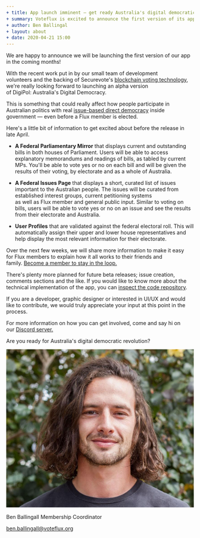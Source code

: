 ```yaml
---
+ title: App launch imminent – get ready Australia's digital democratic revolution
+ summary: Voteflux is excited to announce the first version of its app 'DigiPol: Australia's Digital Democracy' will be launching soon. 
+ author: Ben Ballingal
+ layout: about
+ date: 2020-04-21 15:00
---
```


We are happy to announce we will be launching the first version of our app in the coming months!

With the recent work put in by our small team of development volunteers and the backing of Securevote's [blockchain voting technology](https://secure.vote/), we're really looking forward to launching an alpha version of DigiPol: Australia's Digital Democracy.

This is something that could really affect how people participate in Australian politics with real [issue-based direct democracy](https://voteflux.org/about/vision-and-purpose/) inside government — even before a Flux member is elected.

Here's a little bit of information to get excited about before the release in late April.

*  **A Federal Parliamentary Mirror** that displays current and outstanding bills in both houses of Parliament. Users will be able to access explanatory memorandums and readings of bills, as tabled by current MPs. You'll be able to vote yes or no on each bill and will be given the results of their voting, by electorate and as a whole of Australia.

*   **A Federal Issues Page** that displays a short, curated list of issues important to the Australian people. The issues will be curated from established interest groups, current petitioning systems\
    as well as Flux member and general public input. Similar to voting on bills, users will be able to vote yes or no on an issue and see the results from their electorate and Australia.

*   **User Profiles** that are validated against the federal electoral roll. This will automatically assign their upper and lower house representatives and help display the most relevant information for their electorate.

Over the next few weeks, we will share more information to make it easy for Flux members to explain how it all works to their friends and family. [Become a member to stay in the loop.](https://voteflux.org/signup/?utm_content=nav~)

There's plenty more planned for future beta releases; issue creation, comments sections and the like. If you would like to know more about the technical implementation of the app, you can [inspect the code repository](https://github.com/voteflux/voting_app).

If you are a developer, graphic designer or interested in UI/UX and would like to contribute, we would truly appreciate your input at this point in the process.  

For more information on how you can get involved, come and say hi on our [Discord server.](https://discord.io/FluxParty) 

Are you ready for Australia's digital democratic revolution?

![Ben Profile](img/wa-team/ben-ballingall.jpg)

Ben Ballingall
Membership Coordinator

[ben.ballingall@voteflux.org](mailto:ben.ballingall@voteflux.org)
